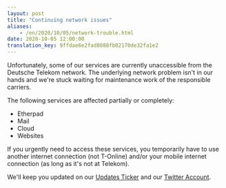```yaml
---
layout: post
title: "Continuing network issues"
aliases:
    - /en/2020/10/05/network-trouble.html
date: 2020-10-05 12:00:00
translation_key: 9ffdae6e2fad8088fb02170de32fa1e2
---
```


Unfortunately, some of our services are currently unaccessible from
the Deutsche Telekom network. The underlying network problem isn't
in our hands and we're stuck waiting for maintenance work of the
responsible carriers.

The following services are affected partially or completely:

* Etherpad
* Mail
* Cloud
* Websites

If you urgently need to access these services, you temporarily have
to use another internet connection (not T-Online) and/or your mobile
internet connection (as long as it's not at Telekom).

We'll keep you updated on our [Updates Ticker](https://updates.systemli.org/)
and our [Twitter Account](https://twitter.com/systemli).
